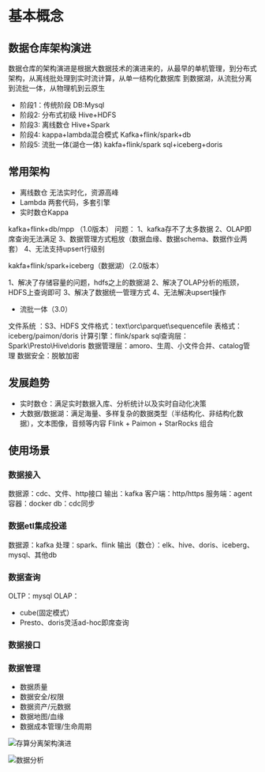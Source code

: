 # 基本概念
## 数据仓库架构演进

数据仓库的架构演进是根据大数据技术的演进来的，从最早的单机管理，到分布式架构，从离线批处理到实时流计算，从单一结构化数据库 到数据湖，从流批分离到流批一体，从物理机到云原生

- 阶段1：传统阶段
DB:Mysql
- 阶段2: 分布式初级
Hive+HDFS
- 阶段3: 离线数仓
Hive+Spark
- 阶段4: kappa+lambda混合模式
Kafka+flink/spark+db
- 阶段5: 流批一体(湖仓一体)
kakfa+flink/spark sql+iceberg+doris

## 常用架构

- 离线数仓
无法实时化，资源高峰
- Lambda
两套代码，多套引擎
- 实时数仓Kappa

kafka+flink+db/mpp （1.0版本）
问题：
1、kafka存不了太多数据
2、OLAP即席查询无法满足
3、数据管理方式粗放（数据血缘、数据schema、数据作业两套）
4、无法支持upsert行级别

kakfa+flink/spark+iceberg（数据湖）（2.0版本）

1、解决了存储容量的问题，hdfs之上的数据湖
2、解决了OLAP分析的瓶颈，HDFS上查询即可
3、解决了数据统一管理方式
4、无法解决upsert操作

- 流批一体（3.0）

文件系统 ：S3、HDFS
文件格式：text\orc\parquet\sequencefile
表格式：iceberg/paimon/doris
计算引擎：flink/spark
sql查询层：Spark\Presto\Hive\doris
数据管理层：amoro、生周、小文件合并、catalog管理
数据安全：脱敏加密


## 发展趋势

- 实时数仓：满足实时数据入库、分析统计以及实时自动化决策
- 大数据/数据湖：满足海量、多样复杂的数据类型（半结构化、非结构化数据），文本图像，音频等内容
Flink + Paimon + StarRocks 组合

## 使用场景
### 数据接入
数据源：cdc、文件、http接口
 输出：kafka
 客户端：http/https
 服务端：agent
 容器：docker
 db：cdc同步 

### 数据etl集成投递
 数据源：kafka
 处理：spark、flink
 输出（数仓）：elk、hive、doris、iceberg、mysql、其他db

### 数据查询

OLTP：mysql
OLAP： 
 - cube(固定模式）
 - Presto、doris灵活ad-hoc即席查询
### 数据接口
### 数据管理
 - 数据质量
 - 数据安全/权限
 - 数据资产/元数据
 - 数据地图/血缘
 - 数据成本管理/生命周期


![存算分离架构演进](../../build/html/_images/存算分离架构演进.png)

![数据分析](../../build/html/_images/数据分析.png)


